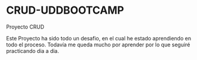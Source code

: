 # CRUD-UDDBOOTCAMP
Proyecto CRUD

Este Proyecto ha sido todo un desafio, en el cual he estado aprendiendo en todo el proceso. Todavía me queda mucho por aprender por lo que seguiré practicando dia a dia.